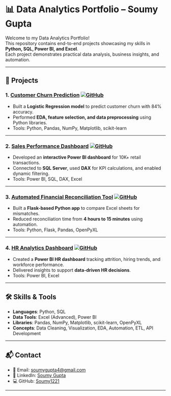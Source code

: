 # 📊 Data Analytics Portfolio – Soumy Gupta  

Welcome to my Data Analytics Portfolio!  
This repository contains end-to-end projects showcasing my skills in **Python, SQL, Power BI, and Excel**.  
Each project demonstrates practical data analysis, business insights, and automation.  

---

## 🔗 Projects  

### 1. [Customer Churn Prediction](churn-prediction) [![GitHub](https://img.shields.io/badge/View_Code-181717?logo=github&logoColor=white)](https://github.com/Souy1221/Data-Analytics-Portfolio/tree/main/churn-prediction)  
- Built a **Logistic Regression model** to predict customer churn with 84% accuracy.  
- Performed **EDA, feature selection, and data preprocessing** using Python libraries.  
- Tools: Python, Pandas, NumPy, Matplotlib, scikit-learn  

---

### 2. [Sales Performance Dashboard](sales-dashboard) [![GitHub](https://img.shields.io/badge/View_Code-181717?logo=github&logoColor=white)](https://github.com/Souy1221/Data-Analytics-Portfolio/tree/main/sales-dashboard)  
- Developed an **interactive Power BI dashboard** for 10K+ retail transactions.  
- Connected to **SQL Server**, used **DAX** for KPI calculations, and enabled dynamic filtering.  
- Tools: Power BI, SQL, DAX, Excel  

---

### 3. [Automated Financial Reconciliation Tool](reconciliation-tool) [![GitHub](https://img.shields.io/badge/View_Code-181717?logo=github&logoColor=white)](https://github.com/Souy1221/Data-Analytics-Portfolio/tree/main/reconciliation-tool)  
- Built a **Flask-based Python app** to compare Excel sheets for mismatches.  
- Reduced reconciliation time from **4 hours to 15 minutes** using automation.  
- Tools: Python, Flask, Pandas, OpenPyXL  

---

### 4. [HR Analytics Dashboard](hr-analytics) [![GitHub](https://img.shields.io/badge/View_Code-181717?logo=github&logoColor=white)](https://github.com/Souy1221/Data-Analytics-Portfolio/tree/main/hr-analytics)  
- Created a **Power BI HR dashboard** tracking attrition, hiring trends, and workforce performance.  
- Delivered insights to support **data-driven HR decisions**.  
- Tools: Power BI, Excel  

---

## 🛠️ Skills & Tools  
- **Languages**: Python, SQL  
- **Data Tools**: Excel (Advanced), Power BI  
- **Libraries**: Pandas, NumPy, Matplotlib, scikit-learn, OpenPyXL  
- **Concepts**: Data Cleaning, Visualization, EDA, Automation, ETL, API Development  

---

## 📬 Contact  
- 📧 Email: [soumygupta4@gmail.com](mailto:soumygupta4@gmail.com)  
- 🔗 LinkedIn: [Soumy Gupta](https://www.linkedin.com/in/soumy-gupta-87ab67239/)  
- 💻 GitHub: [Soumy1221](https://github.com/Souy1221)  

---
